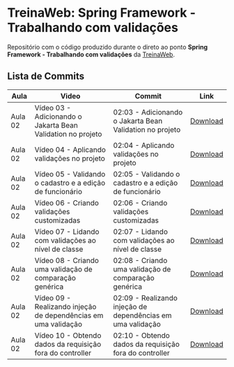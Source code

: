 # TreinaWeb: Spring Framework - Trabalhando com validações

Repositório com o código produzido durante o direto ao ponto **Spring Framework - Trabalhando com validações** da [TreinaWeb](https://treinaweb.com.br/).

## Lista de Commits

| Aula    | Video                                                          | Commit                                                      | Link                                                                                                                                 |
| ------- | -------------------------------------------------------------- | ----------------------------------------------------------- | ------------------------------------------------------------------------------------------------------------------------------------ |
| Aula 02 | Vídeo 03 - Adicionando o Jakarta Bean Validation no projeto    | 02:03 - Adicionando o Jakarta Bean Validation no projeto    | [Download](https://github.com/treinaweb/treinaweb-spring-trabalhando-validacao/archive/3e89fb5af9b45eacde89e3a611df7ff883d10ea5.zip) |
| Aula 02 | Vídeo 04 - Aplicando validações no projeto                     | 02:04 - Aplicando validações no projeto                     | [Download](https://github.com/treinaweb/treinaweb-spring-trabalhando-validacao/archive/a09fac03a4130f5e42e55f88813049eac839dc66.zip) |
| Aula 02 | Vídeo 05 - Validando o cadastro e a edição de funcionário      | 02:05 - Validando o cadastro e a edição de funcionário      | [Download](https://github.com/treinaweb/treinaweb-spring-trabalhando-validacao/archive/6abdaf5de1ac9c10c42f731a75fa5160bfc416b9.zip) |
| Aula 02 | Vídeo 06 - Criando validações customizadas                     | 02:06 - Criando validações customizadas                     | [Download](https://github.com/treinaweb/treinaweb-spring-trabalhando-validacao/archive/5a7085fb0a8842cb8b14fffeb876734ae7f2201a.zip) |
| Aula 02 | Vídeo 07 - Lidando com validações ao nível de classe           | 02:07 - Lidando com validações ao nível de classe           | [Download](https://github.com/treinaweb/treinaweb-spring-trabalhando-validacao/archive/abafd1cfc830dc76c914461fdb78da3acf9cf27a.zip) |
| Aula 02 | Vídeo 08 - Criando uma validação de comparação genérica        | 02:08 - Criando uma validação de comparação genérica        | [Download](https://github.com/treinaweb/treinaweb-spring-trabalhando-validacao/archive/eff147ddba64d7a98fb7c7c193513c93dc0590a5.zip) |
| Aula 02 | Vídeo 09 - Realizando injeção de dependências em uma validação | 02:09 - Realizando injeção de dependências em uma validação | [Download](https://github.com/treinaweb/treinaweb-spring-trabalhando-validacao/archive/ee6e5a8c7c3a028df920408346c9eb74fda08fc6.zip) |
| Aula 02 | Vídeo 10 - Obtendo dados da requisição fora do controller      | 02:10 - Obtendo dados da requisição fora do controller      | [Download](https://github.com/treinaweb/treinaweb-spring-trabalhando-validacao/archive/95f03be66828f0831fdc238f9cb4bacb123bff49.zip) |
